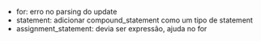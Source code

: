 * for: erro no parsing do update
* statement: adicionar compound_statement como um tipo de statement
* assignment_statement: devia ser expressão, ajuda no for
